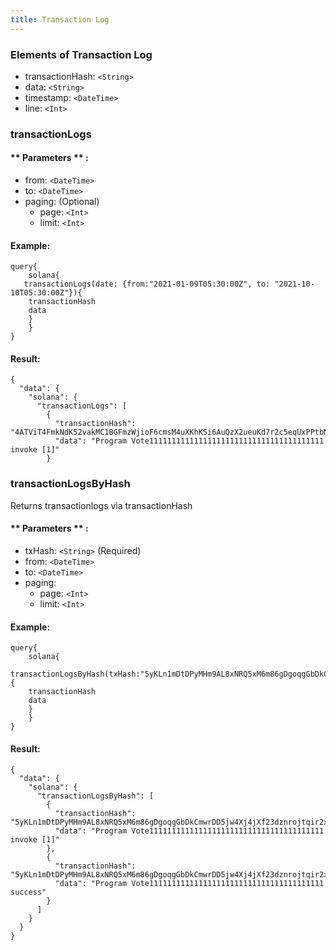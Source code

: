 ```yaml
---
title: Transaction Log
---
```


### Elements of Transaction Log
* transactionHash: `<String>` 
* data: `<String>` 
* timestamp: `<DateTime>`
* line: `<Int>`

### transactionLogs


#### ** Parameters ** : 
- from: `<DateTime>` 
- to: `<DateTime>`
- paging: (Optional) 
  - page: `<Int>` 
  - limit: `<Int>`


#### Example:
```
query{
	solana{
   transactionLogs(date: {from:"2021-01-09T05:30:00Z", to: "2021-10-10T05:30:00Z"}){
    transactionHash
    data
  	}
	}
}

```

#### Result:
```
{
  "data": {
    "solana": {
      "transactionLogs": [
        {
          "transactionHash": "4ATViT4FmkNdK52vakMC1BGFmzWjioF6cmsM4uXKhKSi6AuQzX2ueuKd7r2c5eqUxPPtbNCwJnH6nhAhLsj955YF",
          "data": "Program Vote111111111111111111111111111111111111111 invoke [1]"
        }
```

### transactionLogsByHash
Returns transactionlogs via transactionHash


#### ** Parameters ** : 
- txHash: `<String>` (Required)
- from: `<DateTime>` 
- to: `<DateTime>`
- paging: 
  - page: `<Int>` 
  - limit: `<Int>`


#### Example:
```
query{
	solana{
   transactionLogsByHash(txHash:"5yKLn1mDtDPyMHm9AL8xNRQ5xM6m86gDgoqgGbDkCmwrDD5jw4Xj4jXf23dznrojtqir2xoBmxANd8rWAtvpzNSp"){
    transactionHash
    data
  	}
	}
}
```

#### Result:
```
{
  "data": {
    "solana": {
      "transactionLogsByHash": [
        {
          "transactionHash": "5yKLn1mDtDPyMHm9AL8xNRQ5xM6m86gDgoqgGbDkCmwrDD5jw4Xj4jXf23dznrojtqir2xoBmxANd8rWAtvpzNSp",
          "data": "Program Vote111111111111111111111111111111111111111 invoke [1]"
        },
        {
          "transactionHash": "5yKLn1mDtDPyMHm9AL8xNRQ5xM6m86gDgoqgGbDkCmwrDD5jw4Xj4jXf23dznrojtqir2xoBmxANd8rWAtvpzNSp",
          "data": "Program Vote111111111111111111111111111111111111111 success"
        }
      ]
    }
  }
}
```